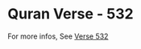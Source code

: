 # Quran Verse - 532 

For more infos, See [Verse 532](https://www.quranbookk.com/quran/search?q=532)